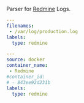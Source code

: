 Parser for [Redmine](https://www.redmine.org) Logs.

```yaml
---
filenames:
 - /var/log/production.log
labels:
  type: redmine
```

```yaml
---
source: docker
container_name:
 - Redmine
#container_id:
# - 843ee92d231b
labels:
  type: redmine
```
